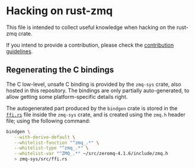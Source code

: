 # Hacking on rust-zmq

This file is intended to collect useful knowledge when hacking on the
rust-zmq crate.

If you intend to provide a contribution, please check the
[contribution guidelines].

[contribution guidelines]: ./CONTRIBUTING.md

## Regenerating the C bindings

The C low-level, unsafe C binding is provided by the `zmq-sys` crate,
also hosted in this repository. The bindings are only partially
auto-generated, to allow getting some platform-specific details
right.

The autogenerated part produced by the `bindgen` crate is stored in
the [`ffi.rs`] file inside the `zmq-sys` crate, and is created using
the `zmq.h` header file; using the following command:

```sh
bindgen \
   --with-derive-default \
   --whitelist-function "^zmq_.*" \
   --whitelist-type "^zmq_.*" \
   --whitelist-var "^ZMQ_.*" ~/src/zeromq-4.1.6/include/zmq.h
   > zmq-sys/src/ffi.rs
```

[`ffi.rs`]: ./zmq-sys/src/ffi.rs
